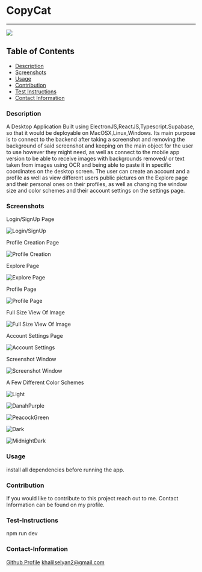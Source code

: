 # CopyCat

---

<a href="https://img.shields.io/badge/License-undefined-brightgreen"><img src="https://img.shields.io/badge/License-undefined-brightgreen"></a>

## Table of Contents

- [Description](#description)
- [Screenshots](#Screenshots)
- [Usage](#usage)
- [Contribution](#contribution)
- [Test Instructions](#test-instructions)
- [Contact Information](#contact-information)

### Description

A Desktop Application Built using ElectronJS,ReactJS,Typescript.Supabase, so that it would be deployable on MacOSX,Linux,Windows. Its main purpose is to connect to the backend after taking a screenshot and removing the background of said screenshot and keeping on the main object for the user to use however they might need, as well as connect to the mobile app version to be able to receive images with backgrounds removed/ or text taken from images using OCR and being able to paste it in specific coordinates on the desktop screen. The user can create an account and a profile as well as view different users public pictures on the Explore page and their personal ones on their profiles, as well as changing the window size and color schemes and their account settings on the settings page.

### Screenshots

Login/SignUp Page

![Login/SignUp](https://user-images.githubusercontent.com/36904941/168465309-2f82ca54-6c24-4c4d-963c-d256894bb5a0.png)

Profile Creation Page

![Profile Creation](https://user-images.githubusercontent.com/36904941/168465334-72c1d2b7-ac7e-49db-b724-7d12ae9665fd.png)

Explore Page

![Explore Page](https://user-images.githubusercontent.com/36904941/168465344-d373bd9e-0352-47e4-8685-e665e70ad07d.png)

Profile Page

![Profile Page](https://user-images.githubusercontent.com/36904941/168465364-9675b7ac-3ea8-4c9b-8918-526881be617c.png)

Full Size View Of Image

![Full Size View Of Image](https://user-images.githubusercontent.com/36904941/168465392-782ca9ad-9158-4b7e-bc4e-f7828567747d.png)

Account Settings Page

![Account Settings](https://user-images.githubusercontent.com/36904941/168465474-c86ff50c-321f-4098-8e3d-073254b21d9c.png)

Screenshot Window

![Screenshot Window](https://user-images.githubusercontent.com/36904941/168465730-91483c07-d097-4c7a-bb77-3d9ed39b0bac.jpg)

A Few Different Color Schemes

![Light](https://user-images.githubusercontent.com/36904941/168465553-7e881d72-6d00-4e88-89f6-9e3833da5742.png)

![DanahPurple](https://user-images.githubusercontent.com/36904941/168465539-8679dda2-dc15-4b54-b3bd-cd174d0bdf0f.png)

![PeacockGreen](https://user-images.githubusercontent.com/36904941/168465571-3258db87-ca74-41cb-a66f-da340d17651c.png)

![Dark](https://user-images.githubusercontent.com/36904941/168465543-ffe5287c-a81c-44ab-82ff-6cebac6af5eb.png)

![MidnightDark](https://user-images.githubusercontent.com/36904941/168465563-06f99748-caa6-4a50-b59f-b3f4d479d778.png)

### Usage

install all dependencies before running the app.

### Contribution

If you would like to contribute to this project reach out to me. Contact Information can be found on my profile.

### Test-Instructions

npm run dev

### Contact-Information

[Github Profile](https://github.com/KhalilSelyan)
khalilselyan2@gmail.com
